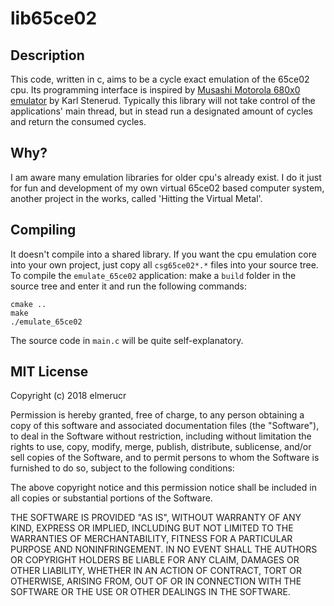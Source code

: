 # lib65ce02
## Description
This code, written in c, aims to be a cycle exact emulation of the 65ce02 cpu. Its programming interface is inspired by [Musashi Motorola 680x0 emulator](https://github.com/kstenerud/Musashi) by Karl Stenerud. Typically this library will not take control of the applications' main thread, but in stead run a designated amount of cycles and return the consumed cycles.
## Why?
I am aware many emulation libraries for older cpu's already exist. I do it just for fun and development of my own virtual 65ce02 based computer system, another project in the works, called 'Hitting the Virtual Metal'.
## Compiling
It doesn't compile into a shared library. If you want the cpu emulation core into your own project, just copy all ````csg65ce02*.*```` files into your source tree. To compile the ````emulate_65ce02```` application: make a ````build```` folder in the source tree and enter it and run the following commands:
````
cmake ..
make
./emulate_65ce02
````
The source code in ````main.c```` will be quite self-explanatory.
## MIT License
Copyright (c) 2018 elmerucr

Permission is hereby granted, free of charge, to any person obtaining a copy of this software and associated documentation files (the "Software"), to deal in the Software without restriction, including without limitation the rights to use, copy, modify, merge, publish, distribute, sublicense, and/or sell copies of the Software, and to permit persons to whom the Software is furnished to do so, subject to the following conditions:

The above copyright notice and this permission notice shall be included in all copies or substantial portions of the Software.

THE SOFTWARE IS PROVIDED "AS IS", WITHOUT WARRANTY OF ANY KIND, EXPRESS OR IMPLIED, INCLUDING BUT NOT LIMITED TO THE WARRANTIES OF MERCHANTABILITY, FITNESS FOR A PARTICULAR PURPOSE AND NONINFRINGEMENT. IN NO EVENT SHALL THE AUTHORS OR COPYRIGHT HOLDERS BE LIABLE FOR ANY CLAIM, DAMAGES OR OTHER LIABILITY, WHETHER IN AN ACTION OF CONTRACT, TORT OR OTHERWISE, ARISING FROM, OUT OF OR IN CONNECTION WITH THE SOFTWARE OR THE USE OR OTHER DEALINGS IN THE
SOFTWARE.